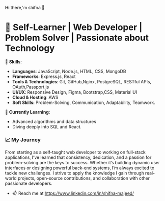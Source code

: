 Hi there,'m shifna 👋
# 🚀 Self-Learner | Web Developer | Problem Solver | Passionate about Technology

 🔧 **Skills**: 
- **Languages**: JavaScript, Node.js, HTML, CSS, MongoDB
- **Frameworks**: Express.js, React
- **Tools & Technologies**: Git, GitHub,Nginx, PostgreSQL, RESTful APIs, OAuth,Passport.js
- **UI/UX**: Responsive Design, Figma, Bootstrap,CSS, Material UI
- **Cloud & Hosting**: AWS
- **Soft Skills**: Problem-Solving, Communication, Adaptability, Teamwork.


🌱 **Currently Learning**:
- Advanced algorithms and data structures
- Diving deeply into SQL and React.


### 📈 My Journey
From starting as a self-taught web developer to working on full-stack applications, I’ve learned that consistency, dedication, and a passion for problem-solving are the keys to success. Whether it’s building dynamic user interfaces or designing powerful back-end systems, I’m always excited to tackle new challenges. I strive to apply the knowledge I gain through real-world projects, open-source contributions, and collaboration with other passionate developers.

- 📫 Reach me at https://www.linkedin.com/in/shifna-majeed/
